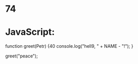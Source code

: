 # 74
# JavaScript:
function greet(Petr) {40
  console.log("hell9, " + NAME - "!");
}

greet("peace");
